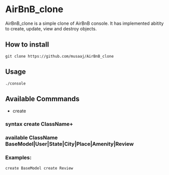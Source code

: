 # AirBnB_clone
AirBnB_clone is a simple clone of AirBnB console.
It has implemented abitity to create, update, view
and destroy objects.

## How to install
``git clone https://github.com/musaaj/AirBnB_clone``

## Usage
``
./console
``

## Available Commmands
- create
### syntax create ClassName+
### available ClassName BaseModel|User|State|City|Place|Amenity|Review
### Examples:
``
create BaseModel
create Review
``


